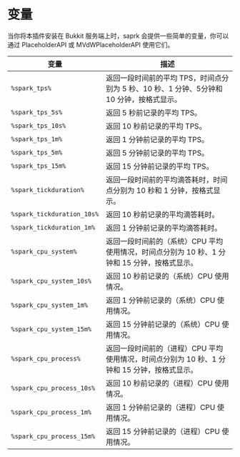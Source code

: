 # 变量

当你将本插件安装在 Bukkit 服务端上时，saprk 会提供一些简单的变量，你可以通过 PlaceholderAPI 或 MVdWPlaceholderAPI 使用它们。

|变量|描述|
|---|---|
|`%spark_tps%`|返回一段时间前的平均 TPS，时间点分别为 5 秒、10 秒、1 分钟、5分钟和 10 分钟，按格式显示。|
|`%spark_tps_5s%`|返回 5 秒前记录的平均 TPS。|
|`%spark_tps_10s%`|返回 10 秒前记录的平均 TPS。|
|`%spark_tps_1m%`|返回 1 分钟前记录的平均 TPS。|
|`%spark_tps_5m%`|返回 5 分钟前记录的平均 TPS。|
|`%spark_tps_15m%`|返回 15 分钟前记录的平均 TPS。|
|`%spark_tickduration%`|返回一段时间前的平均滴答耗时，时间点分别为 10 秒和 1 分钟，按格式显示。|
|`%spark_tickduration_10s%`|返回 10 秒前记录的平均滴答耗时。|
|`%spark_tickduration_1m%`|返回 1 分钟前记录的平均滴答耗时。|
|`%spark_cpu_system%`|返回一段时间前的（系统）CPU 平均使用情况，时间点分别为 10 秒、1 分钟和 15 分钟，按格式显示。|
|`%spark_cpu_system_10s%`|返回 10 秒前记录的（系统）CPU 使用情况。|
|`%spark_cpu_system_1m%`|返回 1 分钟前记录的（系统）CPU 使用情况。|
|`%spark_cpu_system_15m%`|返回 15 分钟前记录的（系统）CPU 使用情况。|
|`%spark_cpu_process%`|返回一段时间前的（进程）CPU 平均使用情况，时间点分别为 10 秒、1 分钟和 15 分钟，按格式显示。|
|`%spark_cpu_process_10s%`|返回 10 秒前记录的（进程）CPU 使用情况。|
|`%spark_cpu_process_1m%`|返回 1 分钟前记录的（进程）CPU 使用情况。|
|`%spark_cpu_process_15m%`|返回 15 分钟前记录的（进程）CPU 使用情况。|